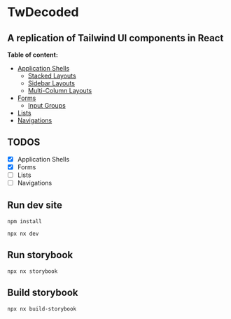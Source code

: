 # TwDecoded

## A replication of Tailwind UI components in React

**Table of content:**
- [Application Shells](#application-shells)
  - [Stacked Layouts](/docs/layouts/stacked/)
  - [Sidebar Layouts](/docs/layouts/sidebar/)
  - [Multi-Column Layouts](/docs/layouts/multi-column/)
- [Forms](#form)
  - [Input Groups](https://tw-decoded.vercel.app/?path=/story/forms-input--inline-input-story)
- [Lists](#lists)
- [Navigations](#navigations)

## TODOS
- [x] Application Shells
- [x] Forms
- [ ] Lists
- [ ] Navigations

## Run dev site
`npm install`

`npx nx dev`

## Run storybook

`npx nx storybook`

## Build storybook

`npx nx build-storybook`
